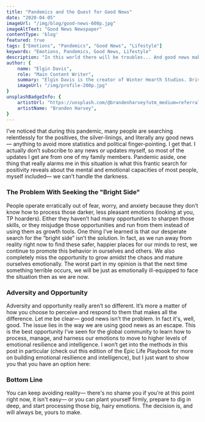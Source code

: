 ```yaml
---
title: "Pandemics and the Quest for Good News"
date: "2020-04-05"
imageUrl: "/img/blog/good-news-600p.jpg"
imageAltText: "Good News Newspaper"
contentType: 'blog'
featured: true
tags: ["Emotions", "Pandemics", "Good News", "Lifestyle"]
keywords: "Emotions, Pandemics, Good News, Lifestyle"
description: "In this world there will be troubles... And good news makes those troubles seem smaller, right?"
author: {
    name: "Elgin Davis",
    role: "Main Content Writer",
    summary: "Elgin Davis is the creator of Winter Hearth Studios. Driven by a passionate spirit and boundless curiosity, Davis' work seeks to explore the depths of humanity and what it might look like to live a hyper-meaningful existence here on earth.",
    imageUrl: "/img/profile-200p.jpg" 
}
unsplashBadgeInfo: {
    artistUrl: "https://unsplash.com/@brandenharvey?utm_medium=referral&utm_campaign=photographer-credit&utm_content=creditBadge",
    artistName: "Branden Harvey",
}
---
```


I’ve noticed that during this pandemic, many people are searching relentlessly for the positives, the silver-linings, and literally any good news— anything to avoid more statistics and political finger-pointing. I get that. I actually don’t subscribe to any news or updates myself, so most of the updates I get are from one of my family members. Pandemic aside, one thing that really alarms me in this situation is what this frantic search for positivity reveals about the mental and emotional capacities of most people, myself included— we can’t handle the darkness.

### The Problem With Seeking the "Bright Side"
People operate erratically out of fear, worry, and anxiety because they don’t know how to process those darker, less pleasant emotions (looking at you, TP hoarders). Either they haven’t had many opportunities to sharpen those skills, or they misjudge those opportunities and run from them instead of using them as growth tools. One thing I’ve learned is that our desperate search for the “bright side” isn’t the solution. In fact, as we run away from reality right now to find these safer, happier places for our minds to rest, we continue to promote this behavior in ourselves and others. We also completely miss the opportunity to grow amidst the chaos and mature ourselves emotionally. The worst part in my opinion is that the next time something terrible occurs, we will be just as emotionally ill-equipped to face the situation then as we are now.

### Adversity and Opportunity
Adversity and opportunity really aren’t so different. It’s more a matter of how you choose to perceive and respond to them that makes all the difference. Let me be clear— good news isn't the problem. In fact it's, well, good. The issue lies in the way we are using good news as an escape. This is the best opportunity I’ve seen for the global community to learn how to process, manage, and harness our emotions to move to higher levels of emotional resilience and intelligence. I won’t get into the methods in this post in particular (check out this edition of the Epic Life Playbook for more on building emotional resilience and intelligence), but I just want to show you that you have an option here:

### Bottom Line
You can keep avoiding reality— there's no shame you if you’re at this point right now, it isn't easy— or you can plant yourself firmly, prepare to dig in deep, and start processing those big, hairy emotions. The decision is, and will always be, yours to make.
